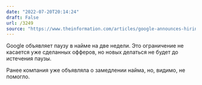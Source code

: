 ```yaml
---
date: "2022-07-20T20:14:24"
draft: False
url: /3249
source: "https://www.theinformation.com/articles/google-announces-hiring-pause?utm_source=ti_app"
---
```


Google объявляет паузу в найме на две недели. Это ограничение не касается уже сделанных офферов, но новых делаться не будет до истечения паузы. 

Ранее компания уже объявляла о замедлении найма, но, видимо, не помогло.
